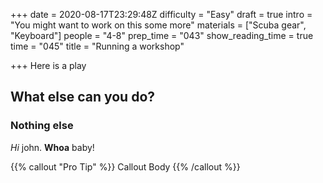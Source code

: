 +++
date = 2020-08-17T23:29:48Z
difficulty = "Easy"
draft = true
intro = "You might want to work on this some more"
materials = ["Scuba gear", "Keyboard"]
people = "4-8"
prep_time = "043"
show_reading_time = true
time = "045"
title = "Running a workshop"

+++
Here is a play

## What else can you do? 

### Nothing else

_Hi_ john. **Whoa** baby!

{{% callout "Pro Tip" %}}
Callout Body
{{% /callout %}}